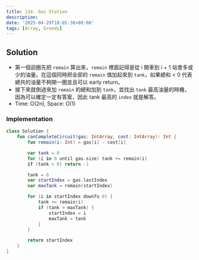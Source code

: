 ```yaml
---
title: 134. Gas Station
description:
date: '2025-04-29T18:05:36+08:00'
tags: [Array, Greedy]
---
```


## Solution

- 第一個迴圈先把 `remain` 算出來，`remain` 裡面記得是從 i 開車到 i + 1 站會多或少的油量。在這個同時把全部的 `remain` 值加起來到 `tank`，如果總和 < 0 代表總共的油量不夠開一圈並且可以 early return。
- 接下來就倒過來加 `remain` 的總和加到 `tank`，並找出 `tank` 最高油量的時機，因為可以確定一定有答案，因此 tank 最高的 `index` 就是解答。
- Time: O(2n), Space: O(1)

### Implementation

```kotlin
class Solution {
    fun canCompleteCircuit(gas: IntArray, cost: IntArray): Int {
        fun remain(i: Int) = gas[i] - cost[i]

        var tank = 0
        for (i in 0 until gas.size) tank += remain(i)
        if (tank < 0) return -1

        tank = 0
        var startIndex = gas.lastIndex
        var maxTank = remain(startIndex)

        for (i in startIndex downTo 0) {
            tank += remain(i)
            if (tank > maxTank) {
                startIndex = i
                maxTank = tank
            }
        }

        return startIndex
    }
}
```
